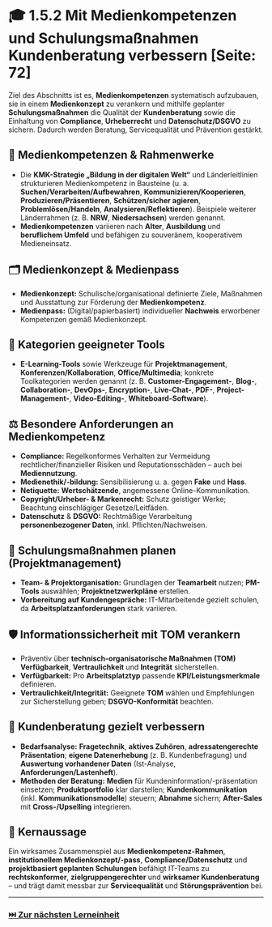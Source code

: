 # 🎓 1.5.2 Mit Medienkompetenzen und Schulungsmaßnahmen Kundenberatung verbessern [Seite: 72]

Ziel des Abschnitts ist es, **Medienkompetenzen** systematisch aufzubauen, sie in einem **Medienkonzept** zu verankern und mithilfe geplanter **Schulungsmaßnahmen** die Qualität der **Kundenberatung** sowie die Einhaltung von **Compliance**, **Urheberrecht** und **Datenschutz/DSGVO** zu sichern. Dadurch werden Beratung, Servicequalität und Prävention gestärkt. 

## 🧠 Medienkompetenzen & Rahmenwerke

* Die **KMK-Strategie „Bildung in der digitalen Welt“** und Länderleitlinien strukturieren Medienkompetenz in Bausteine (u. a. **Suchen/Verarbeiten/Aufbewahren**, **Kommunizieren/Kooperieren**, **Produzieren/Präsentieren**, **Schützen/sicher agieren**, **Problemlösen/Handeln**, **Analysieren/Reflektieren**). Beispiele weiterer Länderrahmen (z. B. **NRW**, **Niedersachsen**) werden genannt. 
* **Medienkompetenzen** variieren nach **Alter**, **Ausbildung** und **beruflichem Umfeld** und befähigen zu souveränem, kooperativem Medieneinsatz. 

## 🗂️ Medienkonzept & Medienpass

* **Medienkonzept:** Schulische/organisational definierte Ziele, Maßnahmen und Ausstattung zur Förderung der **Medienkompetenz**.
* **Medienpass:** (Digital/papierbasiert) individueller **Nachweis** erworbener Kompetenzen gemäß Medienkonzept. 

## 🧰 Kategorien geeigneter Tools

* **E-Learning-Tools** sowie Werkzeuge für **Projektmanagement**, **Konferenzen/Kollaboration**, **Office/Multimedia**; konkrete Toolkategorien werden genannt (z. B. **Customer-Engagement-**, **Blog-**, **Collaboration-**, **DevOps-**, **Encryption-**, **Live-Chat-**, **PDF-**, **Project-Management-**, **Video-Editing-**, **Whiteboard-Software**). 

## ⚖️ Besondere Anforderungen an Medienkompetenz

* **Compliance:** Regelkonformes Verhalten zur Vermeidung rechtlicher/finanzieller Risiken und Reputationsschäden – auch bei **Mediennutzung**.
* **Medienethik/-bildung:** Sensibilisierung u. a. gegen **Fake** und **Hass**.
* **Netiquette:** **Wertschätzende**, angemessene Online-Kommunikation.
* **Copyright/Urheber- & Markenrecht:** Schutz geistiger Werke; Beachtung einschlägiger Gesetze/Leitfäden.
* **Datenschutz** & **DSGVO:** Rechtmäßige Verarbeitung **personenbezogener Daten**, inkl. Pflichten/Nachweisen. 

## 🧩 Schulungsmaßnahmen planen (Projektmanagement)

* **Team- & Projektorganisation:** Grundlagen der **Teamarbeit** nutzen; **PM-Tools** auswählen; **Projektnetzwerkpläne** erstellen. 
* **Vorbereitung auf Kundengespräche:** IT-Mitarbeitende gezielt schulen, da **Arbeitsplatzanforderungen** stark variieren. 

## 🛡️ Informationssicherheit mit TOM verankern

* Präventiv über **technisch-organisatorische Maßnahmen (TOM)** **Verfügbarkeit**, **Vertraulichkeit** und **Integrität** sicherstellen.
* **Verfügbarkeit:** Pro **Arbeitsplatztyp** passende **KPI/Leistungsmerkmale** definieren.
* **Vertraulichkeit/Integrität:** Geeignete **TOM** wählen und Empfehlungen zur Sicherstellung geben; **DSGVO-Konformität** beachten. 

## 🎤 Kundenberatung gezielt verbessern

* **Bedarfsanalyse:** **Fragetechnik**, **aktives Zuhören**, **adressatengerechte Präsentation**; **eigene Datenerhebung** (z. B. Kundenbefragung) und **Auswertung vorhandener Daten** (Ist-Analyse, **Anforderungen/Lastenheft**).
* **Methoden der Beratung:** **Medien** für Kundeninformation/-präsentation einsetzen; **Produktportfolio** klar darstellen; **Kundenkommunikation** (inkl. **Kommunikationsmodelle**) steuern; **Abnahme** sichern; **After-Sales** mit **Cross-/Upselling** integrieren. 

## 🎯 Kernaussage

Ein wirksames Zusammenspiel aus **Medienkompetenz-Rahmen**, **institutionellem Medienkonzept/-pass**, **Compliance/Datenschutz** und **projektbasiert geplanten Schulungen** befähigt IT-Teams zu **rechtskonformer**, **zielgruppengerechter** und **wirksamer Kundenberatung** – und trägt damit messbar zur **Servicequalität** und **Störungsprävention** bei. 


---

### [⏭️ Zur nächsten Lerneinheit](../../lernfeld-7/)